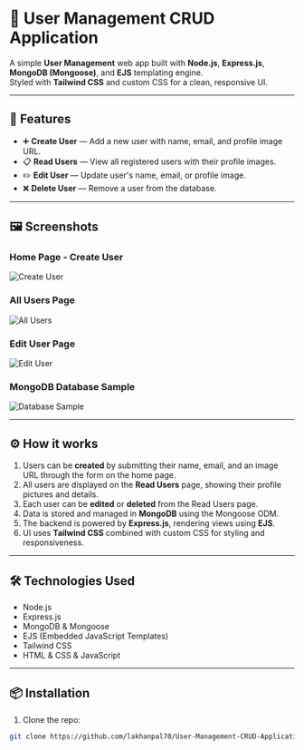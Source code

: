 # 👤 User Management CRUD Application

A simple **User Management** web app built with **Node.js**, **Express.js**, **MongoDB (Mongoose)**, and **EJS** templating engine.  
Styled with **Tailwind CSS** and custom CSS for a clean, responsive UI.

---

## 🚀 Features

- ➕ **Create User** — Add a new user with name, email, and profile image URL.  
- 📋 **Read Users** — View all registered users with their profile images.  
- ✏️ **Edit User** — Update user's name, email, or profile image.  
- ❌ **Delete User** — Remove a user from the database.

---

## 🖼️ Screenshots

### Home Page - Create User  
![Create User]([./images/create-user.png](https://github.com/lakhanpal70/User-Management-CRUD-Application/blob/7a289b0392abde045d0af65364729e8f4abfdce6/user%20created.jpg))

### All Users Page  
![All Users]([./images/read-users.png](https://github.com/lakhanpal70/User-Management-CRUD-Application/blob/7a289b0392abde045d0af65364729e8f4abfdce6/All%20User.jpg))

### Edit User Page  
![Edit User]([./images/edit-user.png](https://github.com/lakhanpal70/User-Management-CRUD-Application/blob/7a289b0392abde045d0af65364729e8f4abfdce6/edit%20user.jpg))

### MongoDB Database Sample  
![Database Sample]([./images/database-sample.png](https://github.com/lakhanpal70/User-Management-CRUD-Application/blob/7a289b0392abde045d0af65364729e8f4abfdce6/databsase.jpg))

---

## ⚙️ How it works

1. Users can be **created** by submitting their name, email, and an image URL through the form on the home page.
2. All users are displayed on the **Read Users** page, showing their profile pictures and details.
3. Each user can be **edited** or **deleted** from the Read Users page.
4. Data is stored and managed in **MongoDB** using the Mongoose ODM.
5. The backend is powered by **Express.js**, rendering views using **EJS**.
6. UI uses **Tailwind CSS** combined with custom CSS for styling and responsiveness.

---

## 🛠️ Technologies Used

- Node.js  
- Express.js  
- MongoDB & Mongoose  
- EJS (Embedded JavaScript Templates)  
- Tailwind CSS  
- HTML & CSS & JavaScript  

---

## 📦 Installation

1. Clone the repo:  
```bash
git clone https://github.com/lakhanpal70/User-Management-CRUD-Application.git
